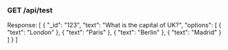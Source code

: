 ### GET /api/test
Response:
[
  {
    "_id": "123",
    "text": "What is the capital of UK?",
    "options": [
      { "text": "London" },
      { "text": "Paris" },
      { "text": "Berlin" },
      { "text": "Madrid" }
    ]
  }
]
